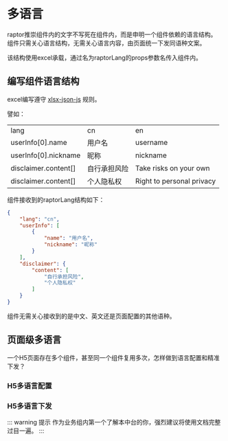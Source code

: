 # 多语言
raptor推崇组件内的文字不写死在组件内，而是申明一个组件依赖的语言结构。
组件只需关心语言结构，无需关心语言内容，由页面统一下发同语种文案。

该结构使用excel承载，通过名为raptorLang的props参数名传入组件内。

## 编写组件语言结构
excel编写遵守 [xlsx-json-js](https://github.com/diyao/xlsx-json-js) 规则。

譬如：

|  |  |  |
| ---------- | -----------| -----------|
| lang              | cn   | en   |
| userInfo[0].name   | 用户名   | username   |
| userInfo[0].nickname | 昵称   | nickname   |
| disclaimer.content[] | 自行承担风险 | Take risks on your own |
| disclaimer.content[] | 个人隐私权 | Right to personal privacy |

组件接收到的raptorLang结构如下：
```json
{
    "lang": "cn",
    "userInfo": [
        {
            "name": "用户名",
            "nickname": "昵称"
        }
    ],
    "disclaimer": {
        "content": [
            "自行承担风险",
            "个人隐私权"
        ]
    }
}
```

组件无需关心接收到的是中文、英文还是页面配置的其他语种。

## 页面级多语言
一个H5页面存在多个组件，甚至同一个组件复用多次，怎样做到语言配置和精准下发？

### H5多语言配置

### H5多语言下发

::: warning 提示
作为业务组内第一个了解本中台的你，强烈建议将使用文档完整过目一遍。
:::